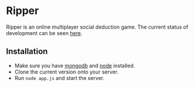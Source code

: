 # Ripper

Ripper is an online multiplayer social deduction game. The current status of development can be seen [here](https://ripperitin.herokuapp.com/).

## Installation

 - Make sure you have [mongodb](https://docs.mongodb.com/manual/installation/) and [node](https://nodejs.org/en/) installed. 
 - Clone the current version onto your server.
 - Run `node app.js` and start the server.
